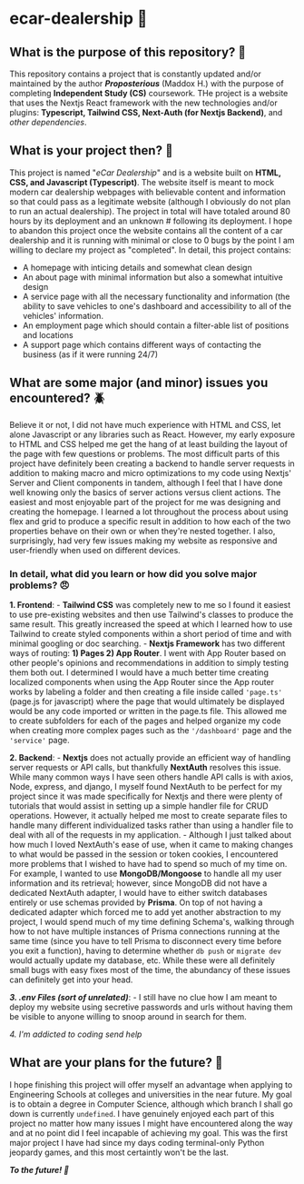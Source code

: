 # ecar-dealership 🚗

## What is the purpose of this repository? 🤔

 This repository contains a project that is constantly updated and/or maintained by the author ***Proposterious*** (Maddox H.) with the purpose of completing **Independent Study (CS)** coursework. THe project is a website that uses the Nextjs React framework with the new technologies and/or plugins: **Typescript, Tailwind CSS, Next-Auth (for Nextjs Backend)**, and *other dependencies*. 

## What is your project then? 📎

 This project is named "*eCar Dealership*" and is a website built on **HTML, CSS, and Javascript (Typescript)**. The website itself is meant to mock modern car dealership webpages with believable content and information so that could pass as a legitimate website (although I obviously do not plan to run an actual dealership). The project in total will have totaled around 80 hours by its deployment and an unknown # following its deployment. I hope to abandon this project once the website contains all the content of a car dealership and it is running with minimal or close to 0 bugs by the point I am willing to declare my project as "completed". In detail, this project contains:
 - A homepage with inticing details and somewhat clean design
 - An about page with minimal information but also a somewhat intuitive design
 - A service page with all the necessary functionality and information (the ability to save vehicles to one's dashboard and accessibility to all of the vehicles' information.
 - An employment page which should contain a filter-able list of positions and locations
 - A support page which contains different ways of contacting the business (as if it were running 24/7)

## What are some major (and minor) issues you encountered? 🪲

 Believe it or not, I did not have much experience with HTML and CSS, let alone Javascript or any libraries such as React. However, my early exposure to HTML and CSS helped me get the hang of at least building the layout of the page with few questions or problems. The most difficult parts of this project have definitely been creating a backend to handle server requests in addition to making macro and micro optimizations to my code using Nextjs' Server and Client components in tandem, although I feel that I have done well knowing only the basics of server actions versus client actions. The easiest and most enjoyable part of the project for me was designing and creating the homepage. I learned a lot throughout the process about using flex and grid to produce a specific result in addition to how each of the two properties behave on their own or when they're nested together. I also, surprisingly, had very few issues making my website as responsive and user-friendly when used on different devices.

 ### In detail, what did you learn or how did you solve major problems? 😠

 **1. Frontend**:
    - **Tailwind CSS** was completely new to me so I found it easiest to use pre-existing websites and then use Tailwind's classes to produce the same result. This greatly increased the speed at which I learned how to use Tailwind to create styled components within a short period of time and with minimal googling or doc searching.
    - **Nextjs Framework** has two different ways of routing: **1) Pages 2) App Router**. I went with App Router based on other people's opinions and recommendations in addition to simply testing them both out. I determined I would have a much better time creating localized components when using the App Router since the App router works by labeling a folder and then creating a file inside called `'page.ts'` (page.js for javascript) where the page that would ultimately be displayed would be any code imported or written in the page.ts file. This allowed me to create subfolders for each of the pages and helped organize my code when creating more complex pages such as the `'/dashboard'` page and the `'service'` page.
    
 **2. Backend**:
    - **Nextjs** does not actually provide an efficient way of handling server requests or API calls, but thankfully **NextAuth** resolves this issue. While many common ways I have seen others handle API calls is with axios, Node, express, and django, I myself found NextAuth to be perfect for my project since it was made specifically for Nextjs and there were plenty of tutorials that would assist in setting up a simple handler file for CRUD operations. However, it actually helped me most to create separate files to handle many different individualized tasks rather than using a handler file to deal with all of the requests in my application.
    - Although I just talked about how much I loved NextAuth's ease of use, when it came to making changes to what would be passed in the session or token cookies, I encountered more problems that I wished to have had to spend so much of my time on. For example, I wanted to use **MongoDB/Mongoose** to handle all my user information and its retrieval; however, since MongoDB did not have a dedicated NextAuth adapter, I would have to either switch databases entirely or use schemas provided by **Prisma**. On top of not having a dedicated adapter which forced me to add yet another abstraction to my project, I would spend much of my time defining Schema's, walking through how to not have multiple instances of Prisma connections running at the same time (since you have to tell Prisma to disconnect every time before you exit a function), having to determine whether `db push` or `migrate dev` would actually update my database, etc. While these were all definitely small bugs with easy fixes most of the time, the abundancy of these issues can definitely get into your head.
    
 ***3. .env Files (sort of unrelated)***:
    - I still have no clue how I am meant to deploy my website using secretive passwords and urls without having them be visible to anyone willing to snoop around in search for them.
    
*4. I'm addicted to coding send help*

## What are your plans for the future? 📆

 I hope finishing this project will offer myself an advantage when applying to Engineering Schools at colleges and universities in the near future. My goal is to obtain a degree in Computer Science, although which branch I shall go down is currently `undefined`. I have genuinely enjoyed each part of this project no matter how many issues I might have encountered along the way and at no point did I feel incapable of achieving my goal. This was the first major project I have had since my days coding terminal-only Python jeopardy games, and this most certaintly won't be the last. 
 
 ***To the future! 🥂***
 
